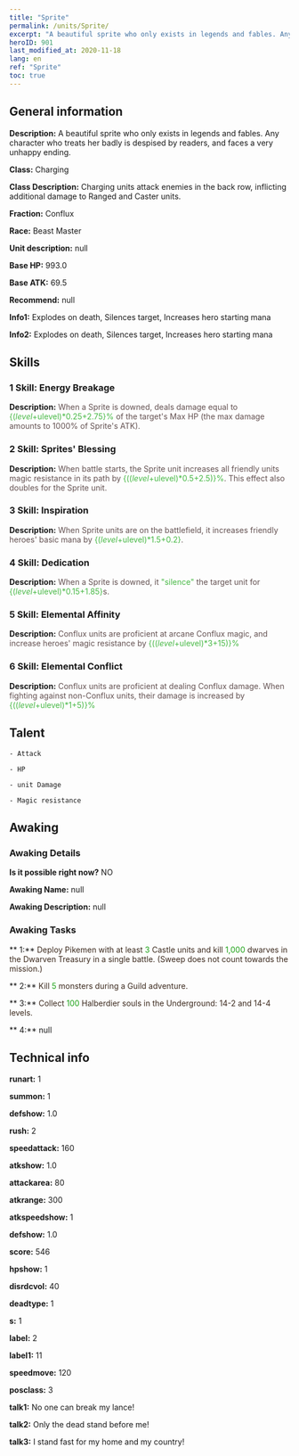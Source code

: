 ```yaml
---
title: "Sprite"
permalink: /units/Sprite/
excerpt: "A beautiful sprite who only exists in legends and fables. Any character who treats her badly is despised by readers, and faces a very unhappy ending. "
heroID: 901
last_modified_at: 2020-11-18
lang: en
ref: "Sprite"
toc: true
---
```

## General information
 **Description:** A beautiful sprite who only exists in legends and fables. Any character who treats her badly is despised by readers, and faces a very unhappy ending. 

 **Class:** Charging

 **Class Description:** Charging units attack enemies in the back row, inflicting additional damage to Ranged and Caster units.

 **Fraction:** Conflux

 **Race:** Beast Master

 **Unit description:** null

 **Base HP:** 993.0

 **Base ATK:** 69.5

 **Recommend:** null

 **Info1:** Explodes on death, Silences target, Increases hero starting mana

 **Info2:** Explodes on death, Silences target, Increases hero starting mana

## Skills
### 1 Skill: Energy Breakage
 **Description:** <span style="color: #645252">When a Sprite is downed, deals damage equal to <span style="color: black"><span style="color: #48b946">{($level+$ulevel)*0.25+2.75}%<span style="color: black"><span style="color: #645252"> of the target's Max HP (the max damage amounts to 1000% of Sprite's ATK).<span style="color: black">

### 2 Skill: Sprites' Blessing
 **Description:** <span style="color: #645252">When battle starts, the Sprite unit increases all friendly units magic resistance in its path by <span style="color: black"><span style="color: #48b946">{(($level+$ulevel)*0.5+2.5)}%<span style="color: black"><span style="color: #645252">. This effect also doubles for the Sprite unit.<span style="color: black">

### 3 Skill: Inspiration
 **Description:** <span style="color: #645252">When Sprite units are on the battlefield, it increases friendly heroes' basic mana by <span style="color: black"><span style="color: #48b946">{($level+$ulevel)*1.5+0.2}<span style="color: black"><span style="color: #645252">.<span style="color: black">

### 4 Skill: Dedication
 **Description:** <span style="color: #645252">When a Sprite is downed, it <span style="color: black"><span style="color: #48b946">\"silence\"<span style="color: black"><span style="color: #645252"> the target unit for <span style="color: black"><span style="color: #48b946">{($level+$ulevel)*0.15+1.85}<span style="color: black"><span style="color: #645252">s.<span style="color: black">

### 5 Skill: Elemental Affinity
 **Description:** <span style="color: #645252">Conflux units are proficient at arcane Conflux magic, and increase heroes' magic resistance by <span style="color: black"><span style="color: #48b946">{(($level+$ulevel)*3+15)}%<span style="color: black"><span style="color: #645252"><span style="color: black">

### 6 Skill: Elemental Conflict
 **Description:** <span style="color: #645252">Conflux units are proficient at dealing Conflux damage. When fighting against non-Conflux units, their damage is increased by <span style="color: black"><span style="color: #48b946">{(($level+$ulevel)*1+5)}%<span style="color: black"><span style="color: #645252"><span style="color: black">

## Talent

    - Attack

    - HP

    - unit Damage

    - Magic resistance

## Awaking
### Awaking Details
 **Is it possible right now?** NO

 **Awaking Name:** null

 **Awaking Description:** null

### Awaking Tasks

 ** 1:** <span style="color: #3c2a1e">Deploy Pikemen with at least <span style="color: black"><span style="color: #1ca216">3<span style="color: black"><span style="color: #3c2a1e"> Castle units and kill <span style="color: black"><span style="color: #1ca216">1,000<span style="color: black"><span style="color: #3c2a1e"> dwarves in the Dwarven Treasury in a single battle. (Sweep does not count towards the mission.)<span style="color: black">

 ** 2:** <span style="color: #3c2a1e">Kill <span style="color: black"><span style="color: #1ca216">5<span style="color: black"><span style="color: #3c2a1e"> monsters during a Guild adventure.<span style="color: black">

 ** 3:** <span style="color: #3c2a1e">Collect <span style="color: black"><span style="color: #1ca216">100<span style="color: black"><span style="color: #3c2a1e"> Halberdier souls in the Underground: 14-2 and 14-4 levels.<span style="color: black">

 ** 4:** null

## Technical info
 **runart:** 1

 **summon:** 1

 **defshow:** 1.0

 **rush:** 2

 **speedattack:** 160

 **atkshow:** 1.0

 **attackarea:** 80

 **atkrange:** 300

 **atkspeedshow:** 1

 **defshow:** 1.0

 **score:** 546

 **hpshow:** 1

 **disrdcvol:** 40

 **deadtype:** 1

 **s:** 1

 **label:** 2

 **label1:** 11

 **speedmove:** 120

 **posclass:** 3

 **talk1:** No one can break my lance!

 **talk2:** Only the dead stand before me!

 **talk3:** I stand fast for my home and my country!

